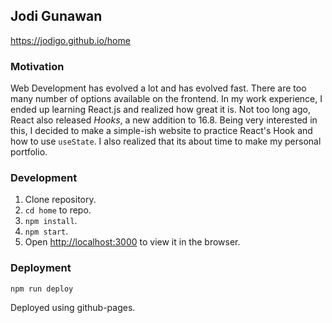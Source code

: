 ## Jodi Gunawan

https://jodigo.github.io/home

### Motivation

Web Development has evolved a lot and has evolved fast. There are too many number of options available on the frontend. In my work experience, I ended up learning React.js and realized how great it is. Not too long ago, React also released *Hooks*, a new addition to 16.8. Being very interested in this, I decided to make a simple-ish website to practice React's Hook and how to use `useState`. I also realized that its about time to make my personal portfolio.

### Development

1. Clone repository.
2. `cd home` to repo.
3. `npm install`.
4. `npm start`.
5. Open [http://localhost:3000](http://localhost:3000) to view it in the browser.

### Deployment

`npm run deploy`

Deployed using github-pages.
